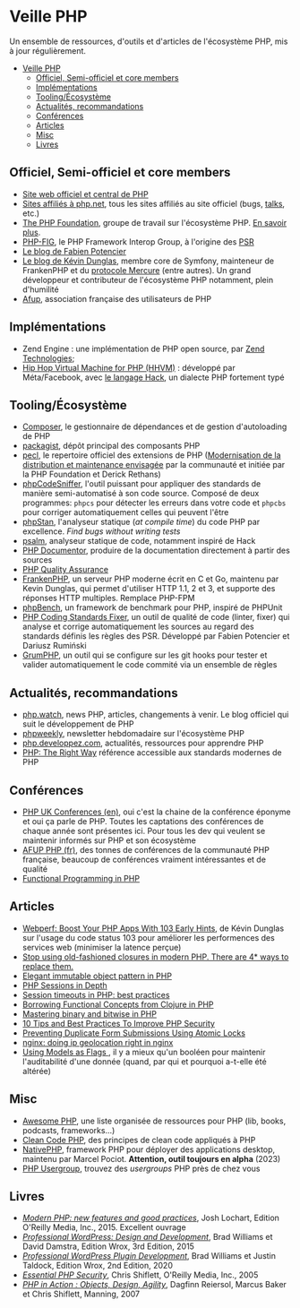 # Veille PHP

Un ensemble de ressources, d'outils et d'articles de l'écosystème PHP, mis à jour régulièrement.

- [Veille PHP](#veille-php)
  - [Officiel, Semi-officiel et core members](#officiel-semi-officiel-et-core-members)
  - [Implémentations](#implémentations)
  - [Tooling/Écosystème](#toolingécosystème)
  - [Actualités, recommandations](#actualités-recommandations)
  - [Conférences](#conférences)
  - [Articles](#articles)
  - [Misc](#misc)
  - [Livres](#livres)


## Officiel, Semi-officiel et core members

- [Site web officiel et central de PHP](https://www.php.net/)
- [Sites affiliés à php.net](https://www.php.net/sites.php), tous les sites affiliés au site officiel (bugs, [talks](http://talks.php.net/index.php), etc.)
- [The PHP Foundation](https://thephp.foundation/), groupe de travail sur l'écosystème PHP. [En savoir plus](https://www.youtube.com/watch?v=JBPtPy9iSP0).
- [PHP-FIG](https://www.php-fig.org/), le PHP Framework Interop Group, à l'origine des [PSR](https://www.php-fig.org/psr/)
- [Le blog de Fabien Potencier](http://fabien.potencier.org/)
- [Le blog de Kévin Dunglas](https://dunglas.dev/), membre core de Symfony, mainteneur de FrankenPHP et du [protocole Mercure](https://mercure.rocks/) (entre autres). Un grand développeur et contributeur de l'écosystème PHP notamment, plein d'humilité
- [Afup](https://afup.org/home), association française des utilisateurs de PHP


## Implémentations

- Zend Engine : une implémentation de PHP open source, par [Zend Technologies](https://www.zend.com/);
- [Hip Hop Virtual Machine for PHP (HHVM)](https://en.wikipedia.org/wiki/HHVM) : développé par Méta/Facebook, avec [le langage Hack](https://hacklang.org/), un dialecte PHP fortement typé

## Tooling/Écosystème

- [Composer](https://getcomposer.org/), le gestionnaire de dépendances et de gestion d'autoloading de PHP
- [packagist](https://packagist.org/), dépôt principal des composants PHP  
- [pecl](https://pecl.php.net/), le repertoire officiel des extensions de PHP ([Modernisation de la distribution et maintenance envisagée](https://externals.io/message/121927) par la communauté et initiée par la PHP Foundation et Derick Rethans)
- [phpCodeSniffer](https://github.com/PHPCSStandards/PHP_CodeSniffer/), l'outil puissant pour appliquer des standards de manière semi-automatisé à son code source. Composé de deux programmes: `phpcs` pour détecter les erreurs dans votre code et `phpcbs` pour corriger automatiquement celles qui peuvent l'être
- [phpStan](https://phpstan.org/), l'analyseur statique (*at compile time*) du code PHP par excellence. *Find bugs without writing tests*
- [psalm](https://psalm.dev/), analyseur statique de code, notamment inspiré de Hack
- [PHP Documentor](https://docs.phpdoc.org/), produire de la documentation directement à partir des sources
- [PHP Quality Assurance](https://qa.php.net/)
- [FrankenPHP](https://frankenphp.dev/), un serveur PHP moderne écrit en C et Go, maintenu par Kevin Dunglas, qui permet d'utiliser HTTP 1.1, 2 et 3, et supporte des réponses HTTP multiples. Remplace PHP-FPM
- [phpBench](https://phpbench.readthedocs.io/en/latest/), un framework de benchmark pour PHP, inspiré de PHPUnit
- [PHP Coding Standards Fixer](https://cs.symfony.com/), un outil de qualité de code (linter, fixer) qui analyse et corrige automatiquement les sources au regard des standards définis les règles des PSR. Développé par Fabien Potencier et Dariusz Rumiński
- [GrumPHP](https://github.com/phpro/grumphp), un outil qui se configure sur les git hooks pour tester et valider automatiquement le code commité via un ensemble de règles 


## Actualités, recommandations

- [php.watch](https://php.watch/), news PHP, articles, changements à venir. Le blog officiel qui suit le développement de PHP
- [phpweekly](https://www.phpweekly.com/), newsletter hebdomadaire sur l'écosystème PHP
- [php.developpez.com](https://php.developpez.com/), actualités, ressources pour apprendre PHP
- [PHP: The Right Way](https://phptherightway.com/) référence accessible aux standards modernes de PHP


## Conférences

- [PHP UK Conferences (en)](https://www.youtube.com/c/phpukconference), oui c'est la chaine de la conférence éponyme et oui ça parle de PHP. Toutes les captations des conférences de chaque année sont présentes ici. Pour tous les dev qui veulent se maintenir informés sur PHP et son écosystème
- [AFUP PHP (fr)](https://www.youtube.com/@afupPHP), des tonnes de conférences de la communauté PHP française, beaucoup de conférences vraiment intéressantes et de qualité
- [Functional Programming in PHP](https://youtu.be/LZh4_q04aKo)

## Articles

- [Webperf: Boost Your PHP Apps With 103 Early Hints](https://dunglas.dev/2023/10/webperf-boost-your-php-apps-with-103-early-hints/), de Kévin Dunglas sur l'usage du code status 103 pour améliorer les performences des services web (minimiser la latence perçue)
- [Stop using old-fashioned closures in modern PHP. There are 4* ways to replace them.](https://medium.com/@vlreshet/stop-using-old-fashioned-closures-in-modern-php-there-are-4-ways-to-replace-them-51d8661e2f7e)
- [Elegant immutable object pattern in PHP ](https://dev.to/hbgl/elegant-immutable-object-pattern-in-php-1dg3)
- [PHP Sessions in Depth](https://www.phparch.com/2018/01/php-sessions-in-depth/)
- [Session timeouts in PHP: best practices](https://newbedev.com/session-timeouts-in-php-best-practices)
- [Borrowing Functional Concepts from Clojure in PHP](https://www.codementor.io/@blackwood/borrowing-functional-concepts-from-clojure-in-php-tj19wofx6)
- [Mastering binary and bitwise in PHP](https://thephp.website/en/issue/bitwise-php/)
- [10 Tips and Best Practices To Improve PHP Security](https://www.yeahhub.com/10-tips-best-practices-improve-php-security/)
- [Preventing Duplicate Form Submissions Using Atomic Locks](https://dev.to/daryllegion/preventing-duplicate-form-submissions-using-atomic-locks-42p0)
- [nginx: doing ip geolocation right in nginx ](https://dev.to/gbhorwood/nginx-doing-ip-geolocation-right-in-nginx-442h)
- [Using Models as Flags ](https://alsterholm.com/blog/2024/using-models-as-flags), il y a mieux qu'un booléen pour maintenir l'auditabilité d'une donnée (quand, par qui et pourquoi a-t-elle été altérée)

## Misc

- [Awesome PHP](https://github.com/ziadoz/awesome-php), une liste organisée de ressources pour PHP (lib, books, podcasts, frameworks...)
- [Clean Code PHP](https://github.com/jupeter/clean-code-php), des principes de clean code appliqués à PHP
- [NativePHP](https://nativephp.com/docs/1/getting-started/introduction), framework PHP pour déployer des applications desktop, maintenu par Marcel Pociot. **Attention, outil toujours en alpha** (2023)
- [PHP Usergroup](https://php.ug/), trouvez des *usergroups* PHP près de chez vous

## Livres

- *[Modern PHP: new features and good practices](https://www.oreilly.com/library/view/modern-php/9781491905173/)*, Josh Lochart, Edition O'Reilly Media, Inc., 2015. Excellent ouvrage
- *[Professional WordPress: Design and Development](https://www.wiley.com/en-hk/Professional+WordPress:+Design+and+Development,+3rd+Edition-p-9781118987247)*, Brad Williams et David Damstra, Edition Wrox, 3rd Edition, 2015
- *[Professional WordPress Plugin Development](https://www.oreilly.com/library/view/professional-wordpress-plugin/9781119666943/)*, Brad Williams et Justin Taldock, Edition Wrox, 2nd Edition, 2020
- [*Essential PHP Security*](https://www.oreilly.com/library/view/essential-php-security/059600656X/), Chris Shiflett, O'Reilly Media, Inc., 2005
- [*PHP in Action : Objects, Design, Agility*](https://www.manning.com/books/php-in-action), Dagfinn Reiersol, Marcus Baker et Chris Shiflett, Manning, 2007 